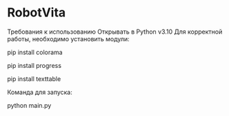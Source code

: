 # RobotVita
Требования к использованию
 Открывать в Python v3.10
Для корректной работы, необходимо установить модули:


pip install colorama

pip install progress

pip install texttable



Команда для запуска:

python main.py
